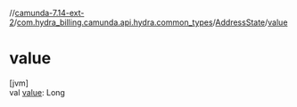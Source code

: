 //[camunda-7.14-ext-2](../../../index.md)/[com.hydra_billing.camunda.api.hydra.common_types](../index.md)/[AddressState](index.md)/[value](value.md)

# value

[jvm]\
val [value](value.md): Long
